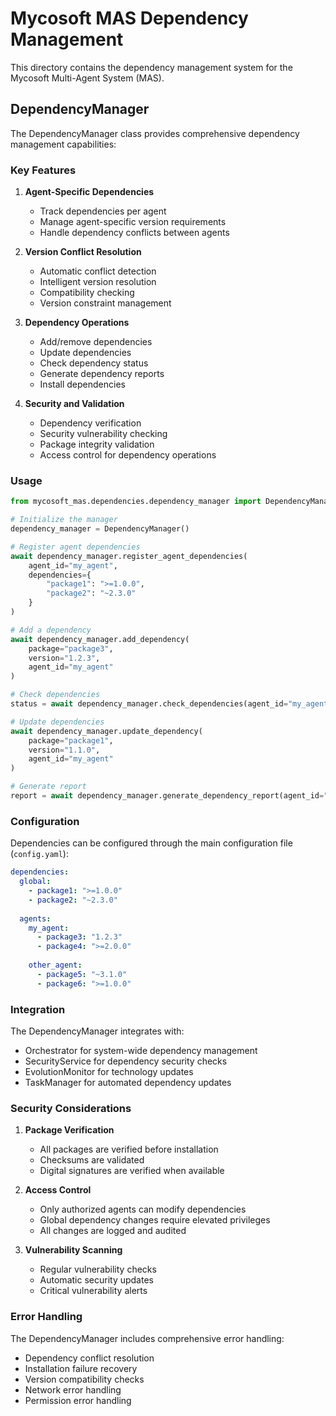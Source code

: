 # Mycosoft MAS Dependency Management

This directory contains the dependency management system for the Mycosoft Multi-Agent System (MAS).

## DependencyManager

The DependencyManager class provides comprehensive dependency management capabilities:

### Key Features

1. **Agent-Specific Dependencies**
   - Track dependencies per agent
   - Manage agent-specific version requirements
   - Handle dependency conflicts between agents

2. **Version Conflict Resolution**
   - Automatic conflict detection
   - Intelligent version resolution
   - Compatibility checking
   - Version constraint management

3. **Dependency Operations**
   - Add/remove dependencies
   - Update dependencies
   - Check dependency status
   - Generate dependency reports
   - Install dependencies

4. **Security and Validation**
   - Dependency verification
   - Security vulnerability checking
   - Package integrity validation
   - Access control for dependency operations

### Usage

```python
from mycosoft_mas.dependencies.dependency_manager import DependencyManager

# Initialize the manager
dependency_manager = DependencyManager()

# Register agent dependencies
await dependency_manager.register_agent_dependencies(
    agent_id="my_agent",
    dependencies={
        "package1": ">=1.0.0",
        "package2": "~2.3.0"
    }
)

# Add a dependency
await dependency_manager.add_dependency(
    package="package3",
    version="1.2.3",
    agent_id="my_agent"
)

# Check dependencies
status = await dependency_manager.check_dependencies(agent_id="my_agent")

# Update dependencies
await dependency_manager.update_dependency(
    package="package1",
    version="1.1.0",
    agent_id="my_agent"
)

# Generate report
report = await dependency_manager.generate_dependency_report(agent_id="my_agent")
```

### Configuration

Dependencies can be configured through the main configuration file (`config.yaml`):

```yaml
dependencies:
  global:
    - package1: ">=1.0.0"
    - package2: "~2.3.0"
  
  agents:
    my_agent:
      - package3: "1.2.3"
      - package4: ">=2.0.0"
    
    other_agent:
      - package5: "~3.1.0"
      - package6: ">=1.0.0"
```

### Integration

The DependencyManager integrates with:
- Orchestrator for system-wide dependency management
- SecurityService for dependency security checks
- EvolutionMonitor for technology updates
- TaskManager for automated dependency updates

### Security Considerations

1. **Package Verification**
   - All packages are verified before installation
   - Checksums are validated
   - Digital signatures are verified when available

2. **Access Control**
   - Only authorized agents can modify dependencies
   - Global dependency changes require elevated privileges
   - All changes are logged and audited

3. **Vulnerability Scanning**
   - Regular vulnerability checks
   - Automatic security updates
   - Critical vulnerability alerts

### Error Handling

The DependencyManager includes comprehensive error handling:
- Dependency conflict resolution
- Installation failure recovery
- Version compatibility checks
- Network error handling
- Permission error handling 